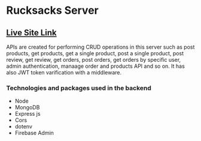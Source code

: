 
# Rucksacks Server
## [Live Site Link](https://rucksacks-9fc07.web.app/)

APIs are created for performing CRUD operations in this server such as post products, get products, get a single product, post a single product, post review, get review, get orders, post orders, get orders by specific user, admin authentication, manaage order and products API and so on. 
It has also JWT token varification with a middleware.

### Technologies and packages used in the backend 
- Node
- MongoDB
- Express js
- Cors
- dotenv
- Firebase Admin
